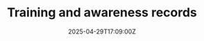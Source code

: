 ---
title: Training and awareness records
linkTitle: Training and awareness records
date: '2025-04-29T17:09:00Z'
weight: 1
description: Framework for managing training records includes a request process, record-keeping
  requirements, environmental training focus, monitoring and review, and defined roles
  for department heads, HR, employees, and IMS lead to ensure compliance with ISO
  standards.
draft: false
ref: training-and-awareness-records
---